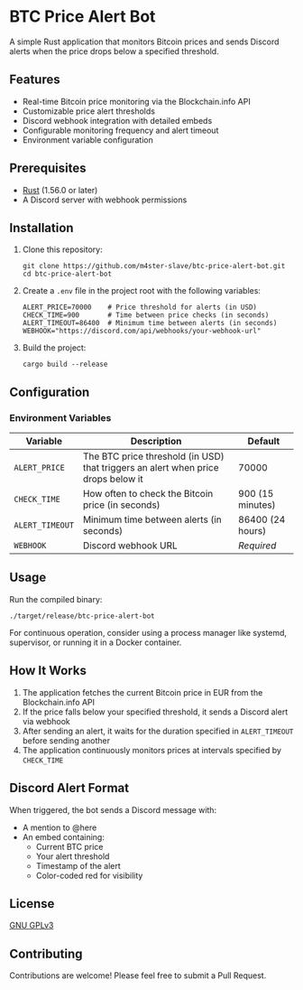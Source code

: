 # BTC Price Alert Bot

A simple Rust application that monitors Bitcoin prices and sends Discord alerts when the price drops below a specified threshold.

## Features

- Real-time Bitcoin price monitoring via the Blockchain.info API
- Customizable price alert thresholds
- Discord webhook integration with detailed embeds
- Configurable monitoring frequency and alert timeout
- Environment variable configuration

## Prerequisites

- [Rust](https://www.rust-lang.org/tools/install) (1.56.0 or later)
- A Discord server with webhook permissions

## Installation

1. Clone this repository:

   ```
   git clone https://github.com/m4ster-slave/btc-price-alert-bot.git
   cd btc-price-alert-bot
   ```

2. Create a `.env` file in the project root with the following variables:

   ```
   ALERT_PRICE=70000    # Price threshold for alerts (in USD)
   CHECK_TIME=900       # Time between price checks (in seconds)
   ALERT_TIMEOUT=86400  # Minimum time between alerts (in seconds)
   WEBHOOK="https://discord.com/api/webhooks/your-webhook-url"
   ```

3. Build the project:
   ```
   cargo build --release
   ```

## Configuration

### Environment Variables

| Variable        | Description                                                                       | Default          |
| --------------- | --------------------------------------------------------------------------------- | ---------------- |
| `ALERT_PRICE`   | The BTC price threshold (in USD) that triggers an alert when price drops below it | 70000            |
| `CHECK_TIME`    | How often to check the Bitcoin price (in seconds)                                 | 900 (15 minutes) |
| `ALERT_TIMEOUT` | Minimum time between alerts (in seconds)                                          | 86400 (24 hours) |
| `WEBHOOK`       | Discord webhook URL                                                               | _Required_       |

## Usage

Run the compiled binary:

```
./target/release/btc-price-alert-bot
```

For continuous operation, consider using a process manager like systemd, supervisor, or running it in a Docker container.

## How It Works

1. The application fetches the current Bitcoin price in EUR from the Blockchain.info API
2. If the price falls below your specified threshold, it sends a Discord alert via webhook
3. After sending an alert, it waits for the duration specified in `ALERT_TIMEOUT` before sending another
4. The application continuously monitors prices at intervals specified by `CHECK_TIME`

## Discord Alert Format

When triggered, the bot sends a Discord message with:

- A mention to @here
- An embed containing:
  - Current BTC price
  - Your alert threshold
  - Timestamp of the alert
  - Color-coded red for visibility

## License

[GNU GPLv3](LICENSE)

## Contributing

Contributions are welcome! Please feel free to submit a Pull Request.

